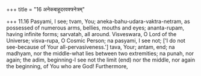 +++
title = "16 अनेकबाहूदरवक्त्रनेत्रम्"

+++
11.16 Pasyami, I see; tvam, You; aneka-bahu-udara-vaktra-netram, as
possessed of numerous arms, bellies, mouths and eyes; ananta-rupam,
having infinite forms; sarvatah, all around. Visveswara, O Lord of the
Universe; visva-rupa, O Cosmic Person; na pasyami, I see not; \['I do
not see-because of Your all-pervasiveness.'\] tava, Your; antam, end; na
madhyam, nor the middle-what lies between two extremities; na punah, nor
again; the adim, beginning-I see not the limit (end) nor the middle, nor
again the beginning, of You who are God! Furthermore,
